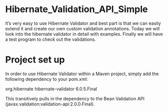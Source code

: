 # Hibernate_Validation_API_Simple
It’s very easy to use Hibernate Validator and best part is that we can easily extend it and create our own custom validation annotations. Today we will look into the hibernate validator in detail with examples. Finally we will have a test program to check out the validations.

# Project set up
In order to use Hibernate Validator within a Maven project, simply add the following dependency to your pom.xml:

<dependency>
   <groupId>org.hibernate</groupId>
   <artifactId>hibernate-validator</artifactId>
   <version>6.0.5.Final</version>
</dependency>

This transitively pulls in the dependency to the Bean Validation API (javax.validation:validation-api:2.0.0.Final).
